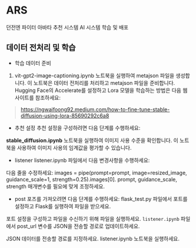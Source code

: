 # ARS
던전엔 파이터 아바타 추천 시스템 AI 시스템 학습 및 배포 

## 데이터 전처리 및 학습

* 학습 데이터 준비
1. vit-gpt2-image-captioning.ipynb 노트북을 실행하여 metajson 파일을 생성합니다.
이 노트북은 데이터 전처리를 처리하고 metajson 파일을 준비합니다.
Hugging Face의 Accelerate를 설정하고 Lora 모델을 학습하는 방법은 다음 웹사이트를 참조하세요: 
> https://ngwaifoong92.medium.com/how-to-fine-tune-stable-diffusion-using-lora-85690292c6a8

* 추천 설정
추천 설정을 구성하려면 다음 단계를 수행하세요:

**stable_diffusion.ipynb** 노트북을 실행하여 이미지 사용 수준을 확인합니다.
이 노트북을 사용하여 이미지 사용의 임계값을 평가할 수 있습니다.

* listener
listener.ipynb 파일에서 다음 변경사항을 수행하세요:

다음 줄을 수정하세요: 
images = pipe(prompt=prompt, image=resized_image, guidance_scale=1, strength=0.25).images[0].
prompt, guidance_scale, strength 매개변수를 필요에 맞게 조정하세요.

* post
포즈를 가져오려면 다음 단계를 수행하세요:
flask_test.py 파일에서 포트를 설정하고 Flask를 실행하여 파일을 받으세요.

포트 설정을 구성하고 파일을 수신하기 위해 파일을 실행하세요.
`listener.ipynb` 파일에서 post_url 변수를 JSON을 전송할 경로로 업데이트하세요.

JSON 데이터를 전송할 경로를 지정하세요.
listener.ipynb 노트북을 실행하세요.
